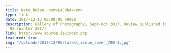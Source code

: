 ```yaml
---
title: Kate Nolan, <em>LACUNA</em>
type: link
date: 2017-12-13 00:00:00 +0000
description: Gallery of Photography, Sept-Oct 2017. Review published in Source no.
  92 (Winter 2017)
link: http://www.source.ie/index.php
featured: true
img: "/uploads/2017/12/06/latest_issue_cover_700-1.jpg"
---
```

